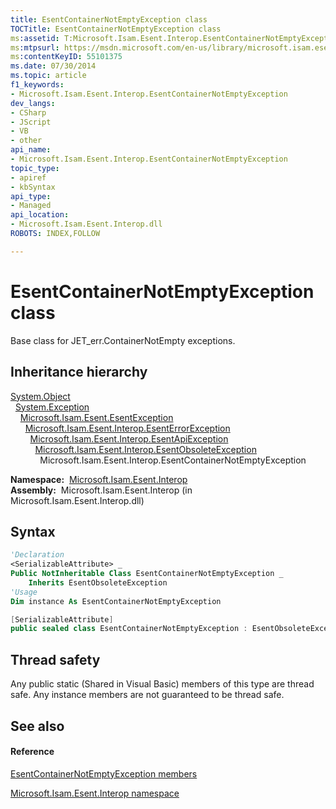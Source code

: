 ```yaml
---
title: EsentContainerNotEmptyException class
TOCTitle: EsentContainerNotEmptyException class
ms:assetid: T:Microsoft.Isam.Esent.Interop.EsentContainerNotEmptyException
ms:mtpsurl: https://msdn.microsoft.com/en-us/library/microsoft.isam.esent.interop.esentcontainernotemptyexception(v=EXCHG.10)
ms:contentKeyID: 55101375
ms.date: 07/30/2014
ms.topic: article
f1_keywords:
- Microsoft.Isam.Esent.Interop.EsentContainerNotEmptyException
dev_langs:
- CSharp
- JScript
- VB
- other
api_name: 
- Microsoft.Isam.Esent.Interop.EsentContainerNotEmptyException
topic_type: 
- apiref
- kbSyntax
api_type: 
- Managed
api_location: 
- Microsoft.Isam.Esent.Interop.dll
ROBOTS: INDEX,FOLLOW

---
```


# EsentContainerNotEmptyException class

Base class for JET_err.ContainerNotEmpty exceptions.

## Inheritance hierarchy

[System.Object](https://docs.microsoft.com/dotnet/api/system.object?redirectedfrom=MSDN)  
  [System.Exception](https://docs.microsoft.com/dotnet/api/system.exception?redirectedfrom=MSDN)  
    [Microsoft.Isam.Esent.EsentException](dn292088\(v=exchg.10\).md)  
      [Microsoft.Isam.Esent.Interop.EsentErrorException](dn274314\(v=exchg.10\).md)  
        [Microsoft.Isam.Esent.Interop.EsentApiException](dn334231\(v=exchg.10\).md)  
          [Microsoft.Isam.Esent.Interop.EsentObsoleteException](dn319668\(v=exchg.10\).md)  
            Microsoft.Isam.Esent.Interop.EsentContainerNotEmptyException  

**Namespace:**  [Microsoft.Isam.Esent.Interop](hh596136\(v=exchg.10\).md)  
**Assembly:**  Microsoft.Isam.Esent.Interop (in Microsoft.Isam.Esent.Interop.dll)

## Syntax

``` vb
'Declaration
<SerializableAttribute> _
Public NotInheritable Class EsentContainerNotEmptyException _
    Inherits EsentObsoleteException
'Usage
Dim instance As EsentContainerNotEmptyException
```

``` csharp
[SerializableAttribute]
public sealed class EsentContainerNotEmptyException : EsentObsoleteException
```

## Thread safety

Any public static (Shared in Visual Basic) members of this type are thread safe. Any instance members are not guaranteed to be thread safe.

## See also

#### Reference

[EsentContainerNotEmptyException members](dn274224\(v=exchg.10\).md)

[Microsoft.Isam.Esent.Interop namespace](hh596136\(v=exchg.10\).md)

